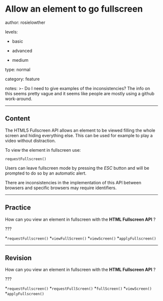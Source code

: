 # Allow an element to go fullscreen
author: rosielowther

levels:

  - basic

  - advanced

  - medium

type: normal

category: feature

notes: >-
  Do I need to give examples of the inconsistencies? The info on this seems
  pretty vague and it seems like people are mostly using a github work-around.

---
## Content

The HTML5 Fullscreen API allows an element to be viewed filling the whole screen and hiding everything else. This can be used for example to play a video without distraction. 

To view the element in fullscreen use:

```
requestFullscreen()
```
Users can leave fullscreen mode by pressing the *ESC* button and will be prompted to do so by an automatic alert. 

There are inconsistencies in the implementation of this API between browsers and specific browsers may require identifiers.

---
## Practice

How can you view an element in fullscreen with the **HTML Fullscreen API** ?

???

*`requestFullscreen()`
*`viewFullScreen()`
*`viewScreen()`
*`applyFullscreen()`

---
## Revision

How can you view an element in fullscreen with the **HTML Fullscreen API** ?

???

*`requestFullscreen()`
*`requestFullScreen()`
*`fullScreen()`
*`viewScreen()`
*`applyFullscreen()`